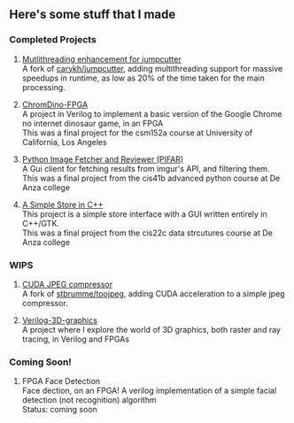 ## Here's some stuff that I made

### Completed Projects
1. [Mutlithreading enhancement for jumpcutter](https://github.com/jedbrooke/jumpcutter)<br>
A fork of [carykh/jumpcutter](https://github.com/carykh/jumpcutter), adding multithreading support for massive speedups in runtime, as low as 20% of the time taken for the main processing.<br>

1. [ChromDino-FPGA](https://github.com/jedbrooke/ChromeDino-FPGA)<br>
A project in Verilog to implement a basic version of the Google Chrome no internet dinosaur game, in an FPGA <br>
This was a final project for the csm152a course at University of California, Los Angeles<br>

1. [Python Image Fetcher and Reviewer (PIFAR)](https://github.com/jedbrooke/cis41b-final-project)<br>
A Gui client for fetching results from imgur's API, and filtering them.<br>
This was a final project from the cis41b advanced python course at De Anza college<br>

1. [A Simple Store in C++](https://github.com/jedbrooke/CIS-22C-Team-4)<br>
This project is a simple store interface with a GUI written entirely in C++/GTK.<br>
This was a final project from the cis22c data strcutures course at De Anza college<br>



### WIPS
1. [CUDA JPEG compressor](https://github.com/jedbrooke/toojpeg)<br>
A fork of [stbrumme/toojpeg](https://github.com/stbrumme/toojpeg), adding CUDA acceleration to a simple jpeg compressor. <br>

1. [Verilog-3D-graphics](https://github.com/jedbrooke/verilog-3d-graphics)<br>
A project where I explore the world of 3D graphics, both raster and ray tracing, in Verilog and FPGAs<br>


### Coming Soon!
1. FPGA Face Detection<!-- [FPGA Face Detection](https://github.com/jedbrooke/FPGA-face-detection) --><br>
Face dection, on an FPGA! A verilog implementation of a simple facial detection (not recognition) algorithm<br>
Status: coming soon



<!-- ### Markdown

Markdown is a lightweight and easy-to-use syntax for styling your writing. It includes conventions for

```markdown
Syntax highlighted code block

# Header 1
## Header 2
### Header 3

- Bulleted
- List

1. Numbered
2. List

**Bold** and _Italic_ and `Code` text

[Link](url) and ![Image](src)
```

For more details see [GitHub Flavored Markdown](https://guides.github.com/features/mastering-markdown/).

### Jekyll Themes

Your Pages site will use the layout and styles from the Jekyll theme you have selected in your [repository settings](https://github.com/jedbrooke/jedbrooke.github.io/settings). The name of this theme is saved in the Jekyll `_config.yml` configuration file.

### Support or Contact

Having trouble with Pages? Check out our [documentation](https://docs.github.com/categories/github-pages-basics/) or [contact support](https://github.com/contact) and we’ll help you sort it out. -->
